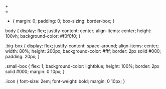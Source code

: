 <!DOCTYPE html>
<html lang="en">
<head>
    <meta charset="UTF-8">
    <meta name="viewport" content="width=device-width, initial-scale=1.0">
    <title>Responsive Box Layout</title>
    <link rel="stylesheet" href="style.css">
</head>
<body>

<div class="big-box">
    <div class="small-box"></div>
    <div class="icon">+</div>
    <div class="small-box"></div>
    <div class="icon">=</div>
    <div class="small-box"></div>
</div>

</body>
</html>

* {
    margin: 0;
    padding: 0;
    box-sizing: border-box;
}

body {
    display: flex;
    justify-content: center;
    align-items: center;
    height: 100vh;
    background-color: #f0f0f0;
}

.big-box {
    display: flex;
    justify-content: space-around;
    align-items: center;
    width: 80%;
    height: 200px;
    background-color: #fff;
    border: 2px solid #000;
    padding: 20px;
}

.small-box {
    flex: 1;
    background-color: lightblue;
    height: 100%;
    border: 2px solid #000;
    margin: 0 10px;
}

.icon {
    font-size: 2em;
    font-weight: bold;
    margin: 0 10px;
}

